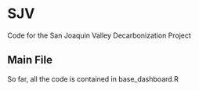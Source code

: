 # SJV
Code for the San Joaquin Valley Decarbonization Project 

## Main File 
So far, all the code is contained in base_dashboard.R
